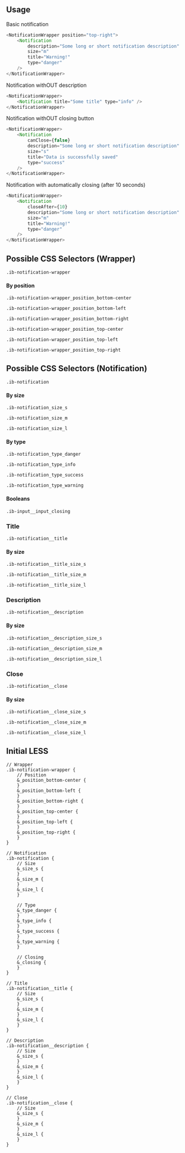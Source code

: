 ## Usage

Basic notification

```javascript
<NotificationWrapper position="top-right">
    <Notification
        description="Some long or short notification description"
        size="m"
        title="Warning!"
        type="danger"
    />
</NotificationWrapper>
```

Notification withOUT description

```javascript
<NotificationWrapper>
    <Notification title="Some title" type="info" />
</NotificationWrapper>
```

Notification withOUT closing button

```javascript
<NotificationWrapper>
    <Notification
        canClose={false}
        description="Some long or short notification description"
        size="s"
        title="Data is successfully saved"
        type="success"
    />
</NotificationWrapper>
```

Notification with automatically closing (after 10 seconds)

```javascript
<NotificationWrapper>
    <Notification
        closeAfter={10}
        description="Some long or short notification description"
        size="m"
        title="Warning!"
        type="danger"
    />
</NotificationWrapper>
```

## Possible CSS Selectors (Wrapper)

`.ib-notification-wrapper`

#### By position

`.ib-notification-wrapper_position_bottom-center`

`.ib-notification-wrapper_position_bottom-left`

`.ib-notification-wrapper_position_bottom-right`

`.ib-notification-wrapper_position_top-center`

`.ib-notification-wrapper_position_top-left`

`.ib-notification-wrapper_position_top-right`

## Possible CSS Selectors (Notification)

`.ib-notification`

#### By size

`.ib-notification_size_s`

`.ib-notification_size_m`

`.ib-notification_size_l`

#### By type

`.ib-notification_type_danger`

`.ib-notification_type_info`

`.ib-notification_type_success`

`.ib-notification_type_warning`

#### Booleans

`.ib-input__input_closing`

### Title

`.ib-notification__title`

#### By size

`.ib-notification__title_size_s`

`.ib-notification__title_size_m`

`.ib-notification__title_size_l`

### Description

`.ib-notification__description`

#### By size

`.ib-notification__description_size_s`

`.ib-notification__description_size_m`

`.ib-notification__description_size_l`

### Close

`.ib-notification__close`

#### By size

`.ib-notification__close_size_s`

`.ib-notification__close_size_m`

`.ib-notification__close_size_l`

## Initial LESS

```less
// Wrapper
.ib-notification-wrapper {
    // Position
    &_position_bottom-center {
    }
    &_position_bottom-left {
    }
    &_position_bottom-right {
    }
    &_position_top-center {
    }
    &_position_top-left {
    }
    &_position_top-right {
    }
}

// Notification
.ib-notification {
    // Size
    &_size_s {
    }
    &_size_m {
    }
    &_size_l {
    }

    // Type
    &_type_danger {
    }
    &_type_info {
    }
    &_type_success {
    }
    &_type_warning {
    }

    // Closing
    &_closing {
    }
}

// Title
.ib-notification__title {
    // Size
    &_size_s {
    }
    &_size_m {
    }
    &_size_l {
    }
}

// Description
.ib-notification__description {
    // Size
    &_size_s {
    }
    &_size_m {
    }
    &_size_l {
    }
}

// Close
.ib-notification__close {
    // Size
    &_size_s {
    }
    &_size_m {
    }
    &_size_l {
    }
}
```
